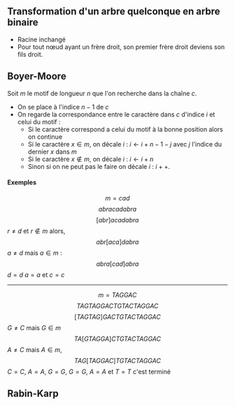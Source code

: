 ## Transformation d'un arbre quelconque en arbre binaire
- Racine inchangé
- Pour tout nœud ayant un frère droit, son premier frère droit deviens son fils droit. 

## Boyer-Moore
Soit $m$ le motif de longueur $n$ que l'on recherche dans la chaîne $c$.
- On se place à l'indice $n-1$ de $c$
- On regarde la correspondance entre le caractère dans $c$ d'indice $i$ et celui du motif : 
  + Si le caractère correspond a celui du motif à la bonne position alors on continue
  + Si le caractère $x \in m$, on décale $i$ : $i \leftarrow i + n-1-j$ avec $j$ l'indice du dernier $x$ dans $m$
  + Si le caractère $x \not\in m$, on décale $i$ : $i \leftarrow i +n$
  + Sinon si on ne peut pas le faire on décale $i$ : $i++$. 

#### Exemples
$$m = cad$$
$$abracadabra$$
$$[abr]acadabra$$
$r \neq d \text{ et } r \not\in m$ alors, 
$$abr[aca]dabra$$
$a \neq d$ mais $a \in m$ : 
$$abra[cad]abra$$
$d = d$ $a=a$ et $c=c$

___
$$m = TAGGAC$$
$$TAGTAGGACTGTACTAGGAC$$
$$[TAGTAG]GACTGTACTAGGAC$$
$G \neq C$ mais $G \in m$
$$TA[GTAGGA]CTGTACTAGGAC$$
$A \neq C$ mais $A \in m$, 
$$TAG[TAGGAC]TGTACTAGGAC$$
$C = C$, $A = A$, $G = G$, $G = G$, $A = A$ et $T = T$ c'est terminé


## Rabin-Karp
$$$$